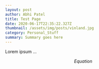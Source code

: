 ```yaml
---
layout: post
author: Abhi Patel
title: Test Page
date: 2020-06-17T22:35:22.327Z
thumbnail: /assets/img/posts/vinland.jpg
category: Personal_Stuff
summary: Summary goes here
---
```


Lorem ipsum ...


$$Equation$$